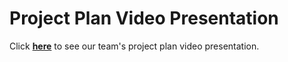 # Project Plan Video Presentation
Click [**here**](https://youtu.be/nSgXzEy2rM0) to see our team's project plan video presentation.
